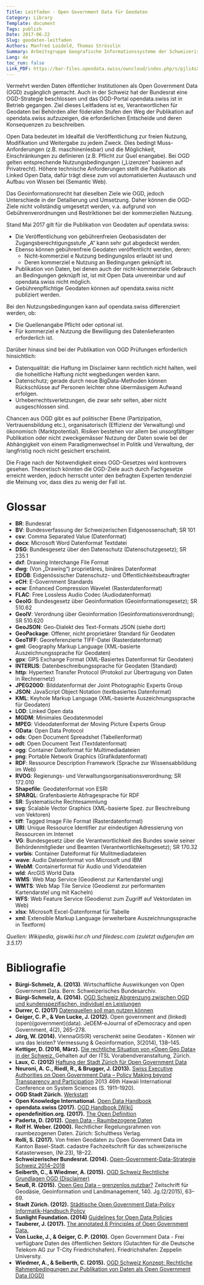 ```yaml
---
Title: Leitfaden - Open Government Data für Geodaten
Category: Library
Template: document
Tags: publish
Date: 2017-06-22
Slug: geodaten-leitfaden
Authors: Manfred Loidold, Thomas Strösslin
Summary: Arbeitsgruppe Geografische Informationssysteme der Schweizerischen Informatikkonferenz (SIK-GIS)
Lang: de
toc_run: false
Link_PDF: https://bar-files.opendata.swiss/owncloud/index.php/s/pjli4sXmFshYyLd
---
```


Vermehrt werden Daten öffentlicher Institutionen als Open Government Data (OGD) zugänglich gemacht. Auch in der Schweiz hat der Bundesrat eine OGD-Strategie beschlossen und das OGD-Portal opendata.swiss ist in Betrieb gegangen. Ziel dieses Leitfadens ist es, Verantwortlichen für Geodaten bei Behörden aller föderalen Stufen den Weg der Publikation auf opendata.swiss aufzuzeigen, die erforderlichen Entscheide und deren Konsequenzen zu beschreiben.

Open Data bedeutet im Idealfall die Veröffentlichung zur freien Nutzung, Modifikation und Weitergabe zu jedem Zweck. Dies bedingt Muss-Anforderungen (z.B. maschinenlesbar) und die Möglichkeit,  Einschränkungen zu definieren (z.B. Pflicht zur Quel enangabe). Bei OGD gelten entsprechende Nutzungsbedingungen („Lizenzen“ basieren auf Privatrecht). Höhere technische Anforderungen stellt die Publikation als Linked Open Data, dafür trägt diese zum vol automatisierten Austausch und Aufbau  von Wissen bei (Semantic Web).

Das Geoinformationsrecht hat dieselben Ziele wie OGD, jedoch Unterschiede in der Detailierung und  Umsetzung. Daher können die OGD-Ziele nicht vollständig umgesetzt werden, v.a. aufgrund von Gebührenverordnungen und Restriktionen bei der kommerziellen Nutzung.

Stand Mai 2017 gilt für die Publikation von Geodaten auf opendata.swiss:   

- Die Veröffentlichung von gebührenfreien Geobasisdaten der Zugangsberechtigungsstufe „A“   kann sehr gut abgedeckt werden.   
- Ebenso können gebührenfreie Geodaten veröffentlicht werden, deren:   
  - Nicht-kommerziel e Nutzung bedingungslos erlaubt ist und   
  - Deren kommerziel e Nutzung an Bedingungen geknüpft ist.   
- Publikation von Daten, bei denen auch der nicht-kommerziele Gebrauch an Bedingungen geknüpft ist, ist mit Open Data unvereinbar und auf opendata.swiss nicht möglich.   
- Gebührenpflichtige Geodaten können auf opendata.swiss nicht publiziert werden.   

Bei den Nutzungsbedingungen kann auf opendata.swiss differenziert werden, ob:

- Die Quellenangabe Pflicht oder optional ist.   
- Für kommerziel e Nutzung die Bewilligung des Datenlieferanten erforderlich ist.   

Darüber hinaus sind bei der Publikation von OGD Prüfungen erforderlich hinsichtlich:

- Datenqualität: die Haftung im Disclaimer kann rechtlich nicht halten, weil die hoheitliche Haftung nicht wegbedungen werden kann.   
- Datenschutz; gerade durch neue BigData-Methoden können Rückschlüsse auf Personen leichter ohne übermässigem Aufwand erfolgen.   
- Urheberrechtsverletzungen, die zwar sehr selten, aber nicht ausgeschlossen sind.   

Chancen aus OGD gibt es auf politischer Ebene (Partizipation, Vertrauensbildung etc.), organisatorisch (Effizienz der Verwaltung) und ökonomisch (Marktpotential). Risiken bestehen vor allem bei unsorgfältiger Publikation oder nicht zweckgemässer Nutzung der Daten sowie bei der Abhängigkeit von einem Paradigmenwechsel in Politik und Verwaltung, der langfristig noch nicht gesichert erscheint.

Die Frage nach der Notwendigkeit eines OGD-Gesetzes wird kontrovers gesehen. Theoretisch könnten die OGD-Ziele auch durch Fachgesetze erreicht werden, jedoch herrscht unter den befragten Experten tendenziel  die Meinung vor, dass dies zu wenig der Fall ist.


# Glossar

- **BR**: Bundesrat   
- **BV**: Bundesverfassung der Schweizerischen Eidgenossenschaft; SR 101   
- **csv**: Comma Separated Value (Datenformat)   
- **docx**: Microsoft Word Datenformat Textdatei   
- **DSG**: Bundesgesetz über den Datenschutz (Datenschutzgesetz); SR 235.1   
- **dxf**: Drawing Interchange File Format   
- **dwg**: (Von „Drawing“) proprietäres, binäres Datenformat   
- **EDÖB**: Eidgenössischer Datenschutz- und Öffentlichkeitsbeauftragter   
- **eCH**: E-Government Standards   
- **ecw**: Enhanced Compression Wavelet (Rasterdatenformat)   
- **FLAC**: Free Lossless Audio Codec (Audiodatenformat)   
- **GeoIG**: Bundesgesetz über Geoinformation (Geoinformationsgesetz); SR 510.62   
- **GeoIV**: Verordnung über Geoinformation (Geoinformationsverordnung); SR 510.620   
- **GeoJSON**: Geo-Dialekt des Text-Formats JSON (siehe dort)   
- **GeoPackage**: Offener, nicht proprietärer Standard für Geodaten   
- **GeoTIFF**: Georeferenzierte TIFF-Datei (Rasterdatenformat)   
- **gml**: Geography Markup Language (XML-basierte Auszeichnungssprache für Geodaten)   
- **gpx**: GPS Exchange Format (XML-Basiertes Datenformat für Geodaten)   
- **INTERLIS**: Datenbeschreibungssprache für Geodaten (Standard)   
- **http**: Hypertext Transfer Protocol (Protokol  zur Übertragung von Daten in Rechnernetz)   
- **JPEG2000**: Bilddatenformat der Joint Photographic Experts Group   
- **JSON**: JavaScript Object Notation (textbasiertes Datenformat)   
- **KML**: Keyhole Markup Language (XML-basierte Auszeichnungssprache für Geodaten)   
- **LOD**: Linked Open data   
- **MGDM**: Minimales Geodatenmodel    
- **MPEG**: Videodatenformat der Moving Picture Experts Group   
- **OData**: Open Data Protocol   
- **ods**: Open Document Spreadshet (Tabellenformat)   
- **odt**: Open Document Text (Textdatenformat)     
- **ogg**: Container Dateiformat für Multimediadateien   
- **png**: Portable Network Graphics (Grafikdatenformat)   
- **RDF**: Ressource Description Framework (Sprache zur Wissensabbildung im Web)   
- **RVOG**: Regierungs- und Verwaltungsorganisationsverordnung; SR 172.010   
- **Shapefile**: Geodatenformat von ESRI   
- **SPARQL**: Grafenbasierte Abfragesprache für RDF   
- **SR**: Systematische Rechtesammlung   
- **svg**: Scalable Vector Graphics (XML-basierte Spez. zur Beschreibung von Vektoren)   
- **tiff**: Tagged Image File Format (Rasterdatenformat)   
- **URI**: Unique Ressource Identifier zur eindeutigen Adressierung von Ressourcen im Internet   
- **VG**: Bundesgesetz über die Verantwortlichkeit des Bundes sowie seiner Behördenmitglieder  und Beamten (Verantwortlichkeitsgesetz); SR 170.32   
- **vorbis**: Container Dateiformat für Mulitmediadateien   
- **wave**: Audio Dateienformat von Microsoft und IBM   
- **WebM**: Containerformat für Audio und Videodateien   
- **wld**: ArcGIS World Data   
- **WMS**: Web Map Service (Geodienst zur Kartendarstel ung)   
- **WMTS**: Web Map Tile Service (Geodienst zur performanten Kartendarstel ung mit Kacheln)   
- **WFS**: Web Feature Service (Geodienst zum Zugriff auf Vektordaten im Web)   
- **xlsx**: Microsoft Excel-Datenformat für Tabelle   
- **xml**: Extensible Markup Language (erweiterbare Auszeichnungssprache in Textform)   

*Quellen: Wikipedia, giswiki.hsr.ch und filedesc.com (zuletzt aufgerufen am 3.5.17)*

# Bibliografie

- **Bürgi-Schmelz, A. (2013)**. Wirtschaftliche Auswirkungen von Open Government Data. Bern: Schweizerisches Bundesarchiv.   
- **Bürgi-Schmelz, A. (2014).** [OGD Schweiz Abgrenzung zwischen OGD und kundenspezifischen, individuel en Leistungen](https://www.egovernment.ch/index.php/download_file/force/475/3337/)
- **Durrer, C. (2017)** [Datenquellen soll man nutzen können](http://www.oyatec.ch/2017/04/24/datenquellen-soll-man-nutzen-koennen/)
- **Geiger, C. P., & Von Lucke, J. (2012).** Open government and (linked)(open)(government)(data). JeDEM-eJournal of eDemocracy and open Government, 4(2), 265–278.   
- **Jörg, W. (2014).** ViennaGIS(R) verschenkt seine Geodaten - Können wir uns das leisten? Vermessung & Geoinformation, 3(2014), 138–145.   
- **Kettiger, D. (2016, März).** [Die rechtliche Situation von «Open Geo Data» in der Schweiz. ](http://www.kettiger.ch/fileadmin/user_upload/Dokumente/News/ITSL_160309_Referat_Website_DE.pdf) Gehalten auf der ITSL Vorabendveranstaltung, Zürich.
- **Laux, C. (2012)** [Haftung der Stadt Zürich für Open Government Data](https://www.stadt-zuerich.ch/content/dam/stzh/portal/Deutsch/OGD/Dokumente/OGD-Gutachten_pub.pdf)
- **Neuroni, A. C., Riedl, R., & Brugger, J. (2013).** [Swiss Executive Authorities on Open Government Data – Policy Making beyond Transparency and Participation](https://doi.org/10.1109/HICSS.2013.19) 2013 46th Hawaii International Conference on System Sciences (S. 1911–1920).
- **OGD Stadt Zürich.** [Werkstatt](https://www.stadt-zuerich.ch/portal/de/index/ogd/werkstatt.html)
- **Open Knowledge International.** [Open Data Handbook](http://opendatahandbook.org/)   
- **opendata.swiss (2017).** [OGD Handbook \[Wiki\]](http://handbook.opendata.swiss/de/pages/index)
- **opendefinition.org. (2017).** [The Open Definition](http://opendefinition.org/)
- **Paderta, D. (2012).** [Open Data - Raumbezogene Daten](http://nbn-resolving.de/urn:nbn:de:0168-ssoar-364743)
- **Rolf H. Weber. (2000).** Rechtlicher Regelungsrahmen von raumbezogenen Daten. Zürich: Schulthess Verlag.   
- **Rolli, S. (2017).** Von freien Geodaten zu Open Government Data im Kanton Basel-Stadt. cadastre Fachzeitschrift für das schweizerische Katasterwesen, (Nr.23), 18–22.   
- **Schweizerischer Bundesrat. (2014).** [Open-Government-Data-Strategie Schweiz 2014–2018](https://www.admin.ch/opc/de/federal-gazette/2014/3493.pdf)   
- **Seiberth, C., & Wiedmer, A. (2015).** [OGD Schweiz Rechtliche Grundlagen OGD (Disclaimer)](https://www.egovernment.ch/index.php/download_file/force/484/3554/)
- **Seuß, R. (2015).** [Open Geo Data – grenzenlos nutzbar?](https://doi.org/10.12902/zfv-0054-2015) Zeitschrift für Geodäsie, Geoinformation und Landmanagement, 140. Jg.(2/2015), 63–69.
- **Stadt Zürich. (2012).** [Städtische Open Government Data-Policy Informatik-Handbuch Policy](https://www.stadt-zuerich.ch/content/dam/stzh/portal/Deutsch/OGD/Dokumente/OGD-Policy%20V1.pdf)  
- **Sunlight Foundation. (2014)** [Guidelines for Open Data Policies](http://sunlightf.wpengine.com/wp-content/uploads/2016/09/OpenDataGuidelines_v3.pdf)
- **Tauberer, J. (2017).** [The annotated 8 Principles of Open Government Data.](https://opengovdata.org/)   
- **Von Lucke, J., & Geiger, C. P. (2010).** Open Government Data - Frei verfügbare Daten des öffentlichen Sektors (Gutachten für die Deutsche Telekom AG zur T-City Friedrichshafen). Friedrichshafen: Zeppelin University.   
- **Wiedmer, A., & Seiberth, C. (2015).** [OGD Schweiz Konzept: Rechtliche Rahmenbedingungen zur Publikation von Daten als Open Government Data (OGD)](http://handbook.opendata.swiss/de/library/konzept-rechtliche-rahmen)  
